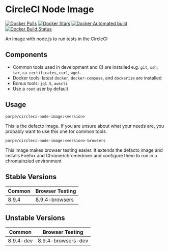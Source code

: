 # CircleCI Node Image

[![Docker Pulls](https://img.shields.io/docker/pulls/parpe/circleci-node-image.svg?style=flat-square)](https://hub.docker.com/r/parpe/circleci-node-image/)
[![Docker Stars](https://img.shields.io/docker/stars/parpe/circleci-node-image.svg?style=flat-square)](https://hub.docker.com/r/parpe/circleci-node-image/)
[![Docker Automated build](https://img.shields.io/docker/automated/parpe/circleci-node-image.svg?style=flat-square)](https://hub.docker.com/r/parpe/circleci-node-image/)
[![Docker Build Status](https://img.shields.io/docker/build/parpe/circleci-node-image.svg?style=flat-square)](https://hub.docker.com/r/parpe/circleci-node-image/)

An image with node.js to run tests in the CircleCI 

## Components

- Common tools used in development and CI are installed e.g. `git`, `ssh`, `tar`, `ca-certificates`, `curl`, `wget`.
- Docker tools: latest `docker`, `docker-compose`, and `dockerize` are installed
- Bonus tools: `jq1.5`, `awscli`
- Use a `root` user by default

## Usage
`parpe/circleci-node-image:<version>`

This is the defacto image. If you are unsure about what your needs are, you probably want to use this one for common tools.

`parpe/circleci-node-image:<version>-browsers`

This image makes browser testing easier. It extends the defacto image and installs Firefox and Chrome/chromedriver and configure them to run in a chrontainzied environment

## Stable Versions

| Common  | Browser Testing |
| ------------- | ------------- |
| 8.9.4  | 8.9.4-browsers  |

## Unstable Versions

| Common  | Browser Testing |
| ------------- | ------------- |
| 8.9.4-dev  | 8.9.4-browsers-dev  |